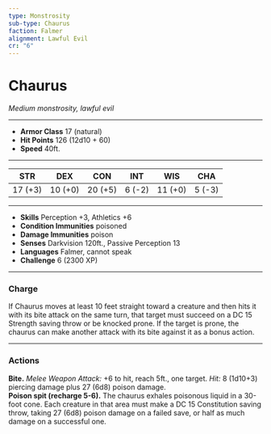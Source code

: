 ```yaml
---
type: Monstrosity
sub-type: Chaurus
faction: Falmer
alignment: Lawful Evil
cr: "6"
---
```

# Chaurus
*Medium monstrosity, lawful evil*  
___  
- **Armor Class** 17 (natural)  
- **Hit Points** 126 (12d10 + 60)  
- **Speed** 40ft.  
___  
|STR|DEX|CON|INT|WIS|CHA|  
|:---:|:---:|:---:|:---:|:---:|:---:|  
|17 (+3)|10 (+0)|20 (+5)|6 (-2)|11 (+0)|5 (-3)|  
___  
- **Skills** Perception +3, Athletics +6  
- **Condition Immunities** poisoned  
- **Damage Immunities** poison  
- **Senses** Darkvision 120ft., Passive Perception 13  
- **Languages** Falmer, cannot speak  
- **Challenge** 6 (2300 XP)  
___  
### Charge  
If Chaurus moves at least 10 feet straight toward a creature and then hits it with its bite attack on the same turn, that target must succeed on a DC 15 Strength saving throw or be knocked prone. If the target is prone, the chaurus can make another attack with its bite against it as a bonus action.  
___  
### Actions  
**Bite.** *Melee Weapon Attack:* +6 to hit, reach 5ft., one target. *Hit:* 8 (1d10+3) piercing damage plus 27 (6d8) poison damage.  
**Poison spit (recharge 5-6).** The chaurus exhales poisonous liquid in a 30-foot cone. Each creature in that area must make a DC 15 Constitution saving throw, taking 27 (6d8) poison damage on a failed save, or half as much damage on a successful one.